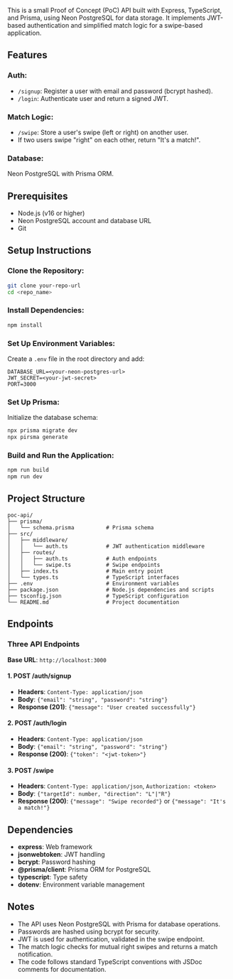 This is a small Proof of Concept (PoC) API built with Express, TypeScript, and Prisma, using Neon PostgreSQL for data storage. It implements JWT-based authentication and simplified match logic for a swipe-based application.

## Features

### Auth:
- `/signup`: Register a user with email and password (bcrypt hashed).
- `/login`: Authenticate user and return a signed JWT.

### Match Logic:
- `/swipe`: Store a user's swipe (left or right) on another user.
- If two users swipe "right" on each other, return "It's a match!".

### Database: 
Neon PostgreSQL with Prisma ORM.

## Prerequisites

- Node.js (v16 or higher)
- Neon PostgreSQL account and database URL
- Git

## Setup Instructions

### Clone the Repository:
```bash
git clone your-repo-url
cd <repo_name>
```

### Install Dependencies:
```bash
npm install
```

### Set Up Environment Variables:
Create a `.env` file in the root directory and add:
```env
DATABASE_URL=<your-neon-postgres-url>
JWT_SECRET=<your-jwt-secret>
PORT=3000
```

### Set Up Prisma:
Initialize the database schema:
```bash
npx prisma migrate dev
npx pirsma generate
```

### Build and Run the Application:
```bash
npm run build
npm run dev
```

## Project Structure

```
poc-api/
├── prisma/
│   └── schema.prisma          # Prisma schema
├── src/
│   ├── middleware/
│   │   └── auth.ts            # JWT authentication middleware
│   ├── routes/
│   │   ├── auth.ts            # Auth endpoints
│   │   └── swipe.ts           # Swipe endpoints
│   ├── index.ts               # Main entry point
│   └── types.ts               # TypeScript interfaces
├── .env                       # Environment variables
├── package.json               # Node.js dependencies and scripts
├── tsconfig.json              # TypeScript configuration
└── README.md                  # Project documentation
```

## Endpoints

### Three API Endpoints

**Base URL**: `http://localhost:3000`

#### 1. POST /auth/signup
- **Headers**: `Content-Type: application/json`
- **Body**: `{"email": "string", "password": "string"}`
- **Response (201)**: `{"message": "User created successfully"}`

#### 2. POST /auth/login
- **Headers**: `Content-Type: application/json`
- **Body**: `{"email": "string", "password": "string"}`
- **Response (200)**: `{"token": "<jwt-token>"}`

#### 3. POST /swipe
- **Headers**: `Content-Type: application/json`, `Authorization: <token>`
- **Body**: `{"targetId": number, "direction": "L"|"R"}`
- **Response (200)**: `{"message": "Swipe recorded"}` or `{"message": "It's a match!"}`

## Dependencies

- **express**: Web framework
- **jsonwebtoken**: JWT handling
- **bcrypt**: Password hashing
- **@prisma/client**: Prisma ORM for PostgreSQL
- **typescript**: Type safety
- **dotenv**: Environment variable management

## Notes

- The API uses Neon PostgreSQL with Prisma for database operations.
- Passwords are hashed using bcrypt for security.
- JWT is used for authentication, validated in the swipe endpoint.
- The match logic checks for mutual right swipes and returns a match notification.
- The code follows standard TypeScript conventions with JSDoc comments for documentation.
